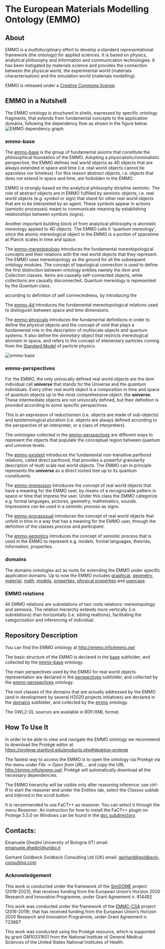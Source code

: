 # The European Materials Modelling Ontology (EMMO)

## About
EMMO is a multidisciplinary effort to develop a standard representational framework (the ontology) for applied sciences.  It is based on physics, analytical philosophy and information and communication technologies. It has been instigated by materials science and provides the connection between the physical world, the experimental world (materials characterisation) and the simulation world (materials modelling).

EMMO is released under a [Creative Commons license](LICENSE.md).



## EMMO in a Nutshell

The EMMO ontology is structured in shells, expressed by specific ontology fragments, that extends from fundamental concepts to the application domains, following the dependency flow as shown in the figure below.
![EMMO dependency graph.](doc/emmo-modules.png)


### emmo-base
The [emmo-base](emmo-base.owl) is the group of fundamental axioms that constitute the philosophical foundation of the EMMO.  Adopting a physicalistic/nominalistic perspective, the EMMO defines real world objects as 4D objects that are always extended in space and time (i.e. real world objects cannot be spaceless nor timeless).  For this reason abstract objects, i.e. objects that does not extend in space and time, are forbidden in the EMMO.

EMMO is strongly based on the analytical philosophy dicipline semiotic.
The role of abstract objects are in EMMO fulfilled by semiotic objects, i.e. real world objects (e.g. symbol or sign) that stand for other real world objects that are to be interpreted by an agent. These symbols appear in actions (semiotic processes) meant to communicate meaning by establishing relationships between symbols (signs).

Another important building block of from analytical philosophy is atomistic mereology applied to 4D objects.  The EMMO calls it 'quantum mereology', since the atomic mereological object in the EMMO is a portion of spacetime at Planck scales in time and space.

The [emmo-mereotopology](base/emmo-mereotopology.owl) introduces the fundamental mereotopological concepts and their relations with the real world objects that they represent.  The EMMO uses mereotopology as the ground for all the subsequent ontology modules.  The concept of topological connection is used to define the first distinction between ontology entities namely the *Item* and *Collection* classes.  Items are causally self-connected objects, while collections are causally disconnected.
Quantum mereology is represented by the *Quantum* class.



according to definition of self connectedness, by introducing the



The [emmo-4d](base/emmo-4d.owl) introduces the fundamental mereotopological relations used to distinguish between space and time dimensions.

The [emmo-physicals](base/emmo-physicals.owl) introduces the fundamental definitions in order to define the *physical* objects and the concept of *void* that plays a fundamental role in the description of multiscale objects and quantum systems. It also define the *elemetary* object that restricts mereological atomism in space, and refers to the concept of elementary particles coming from the [Standard Model](https://en.wikipedia.org/wiki/Standard_Model) of particle physics.




![emmo-base](doc/emmo-base.png)



### emmo-perspectives
For the EMMO, the only univocally defined real world objects are the *item* individual call **universe** that stands for the Universe and the *quantum* individuals. Every other real world object is a composition in time and space of *quantum* objects up to the most comprehensive object: the **universe**. These intermediate objects are not univocally defined, but their definition is provided according to some specific perspectives.

This is an expression of reductionism (i.e. objects are made of sub-objects) and epistemological pluralism (i.e. objects are always defined according to the perspective of an interpreter, or a class of interpreters).

The ontologies collected in the [emmo-perspectives](emmo-perspectives.owl) are different ways to represent the objects that populate the conceptual region between quantum and universe levels.

The [emmo-existent](perspectives/emmo-existent.owl) introduces the fundamental non-transitive parthood relations, called direct parthood, that provides a powerful granularity description of multi scale real world objects. The EMMO can in principle represents the **universe** as a direct rooted tree up to its quantum constituents.

The [emmo-impression](perspectives/emmo-impression.owl) introduces the concept of real world objects that have a meaning for the EMMO user, by means of a recognizable pattern in space or time that impress the user. Under this class the EMMO categorize e.g. formal languages, pictures, geometry, mathematics, sounds. Impressions can be used in a semiotic process as signs.

The [emmo-processsual](perspectives/emmo-processual.owl) introduces the concept of real world objects that unfold in time in a way that has a meaning for the EMMO user, through the definition of the classes *process* and *participant*.

The [emmo-semiotics](perspectives/emmo-semiotics.owl) introduces the concept of semiotic process that is used in the EMMO to represent e.g. models, formal languages, theories, information, properties.

### domains
The domains ontologies act as roots for extending the EMMO under specific application domains. Up to now the EMMO includes
[graphical](domains/emmo-graphical.owl),
[geometry](domains/emmo-geometry.owl),
[material](domains/emmo-material.owl),
[math](domains/emmo-math.owl),
[models](domains/emmo-models.owl),
[properties](domains/emmo-properties.owl),
[physical properties](domains/emmo-physical-properties.owl) and
[usercase](domains/emmo-usercase.owl).

### EMMO relations
All EMMO relations are subrelations of two roots relations: mereotopology and semiosis. The relation hierarchy extends more vertically (i.e. subrelations) than horizontally (i.e. sibling realtions), facilitating the categorization and inferencing of individual.

## Repository Description
You can find the EMMO ontology at http://emmo.info/emmo.owl

The basic structure of the EMMO is declared in the [base](base) subfolder, and collected by the [emmo-base](emmo-base.owl) ontology.

The main perspectives used by the EMMO for real world objects representation are declared in the [perspectives](perspectives) subfolder, and collected by the [emmo-perspectives](emmo-perspectives.owl) ontology.

The root classes of the domains that are actually addressed by the EMMO (and in development by several H2020 projects initiatives) are declared in the [domains](domains) subfolder, and collected by the [emmo](emmo.owl) ontology.

The OWL2-DL sources are available in RDF/XML format.

## How To Use It
In order to be able to view and navigate the EMMO ontology we recommend to download the Protégé editor at https://protege.stanford.edu/products.php#desktop-protege

The fastest way to access the EMMO is to open the ontology via Protégé via the menu under *File -> Open from URL...* and copy the URL http://emmo.info/emmo.owl: Protégé will automatically download all the necessary dependencies.

The EMMO hierarchy will be visible only after reasoning inference: use *ctrl-R* to start the reasoner and under the *Entities* tab, select the *Classes* subtab and *Inferred* in the scroll button.

It is recommended to use FaCT++ as reasoner. You can select it through the menu *Reasoner*.  An instruction for how to install the FaCT++ plugin on Protege 5.5.0 on Windows can be found in the [doc subdirectory](doc/installing_factplusplus.md).


## Contacts:
Emanuele Ghedini
University of Bologna (IT)
email: emanuele.ghedini@unibo.it

Gerhard Goldbeck
Goldbeck Consulting Ltd (UK)
email: gerhard@goldbeck-consulting.com

### Acknowledgement
This work is conducted under the framework of the [SimDOME](https://simdome.eu) project (2019-2023), that receives funding from the European Union’s Horizon 2020 Research and Innovation Programme, under Grant Agreement n. 814492

This work was conducted under the framework of the [EMMC-CSA](https://emmc.info) project (2016-2019), that has received funding from the European Union’s Horizon 2020 Research and Innovation Programme, under Grant Agreement n. 723867

This work was conducted using the Protégé resource, which is supported by grant GM10331601 from the National Institute of General Medical Sciences of the United States National Institutes of Health.
